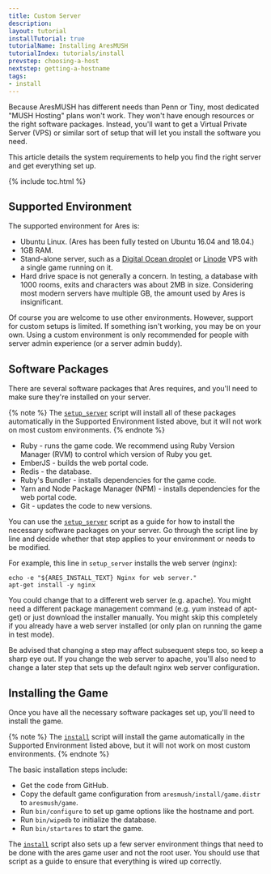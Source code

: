 ```yaml
---
title: Custom Server
description: 
layout: tutorial
installTutorial: true
tutorialName: Installing AresMUSH
tutorialIndex: tutorials/install
prevstep: choosing-a-host
nextstep: getting-a-hostname
tags:
- install
---
```


Because AresMUSH has different needs than Penn or Tiny, most dedicated "MUSH Hosting" plans won't work.  They won't have enough resources or the right software packages.  Instead, you'll want to get a Virtual Private Server (VPS) or similar sort of setup that will let you install the software you need.

This article details the system requirements to help you find the right server and get everything set up.

{% include toc.html %}

## Supported Environment

The supported environment for Ares is:

* Ubuntu Linux. (Ares has been fully tested on Ubuntu 16.04 and 18.04.)
* 1GB RAM.
* Stand-alone server, such as a [Digital Ocean droplet](http://www.digitalocean.com/?refcode=5c07173bc1f2) or [Linode](https://www.linode.com/?r=80bc21df5f92ff5773de26419237b57a203623bd) VPS with a single game running on it.
* Hard drive space is not generally a concern.  In testing, a database with 1000 rooms, exits and characters was about 2MB in size.  Considering most modern servers have multiple GB, the amount used by Ares is insignificant.

Of course you are welcome to use other environments.  However, support for custom setups is limited.  If something isn't working, you may be on your own.  Using a custom environment is only recommended for people with server admin experience (or a server admin buddy).

## Software Packages

There are several software packages that Ares requires, and you'll need to make sure they're installed on your server.

{% note %} 
The [`setup_server`](https://github.com/AresMUSH/aresmush/blob/master/bin/setup_server) script will install all of these packages automatically in the Supported Environment listed above, but it will not work on most custom environments.
{% endnote %}

* Ruby - runs the game code.  We recommend using Ruby Version Manager (RVM) to control which version of Ruby you get.
* EmberJS - builds the web portal code.
* Redis - the database.
* Ruby's Bundler - installs dependencies for the game code.
* Yarn and Node Package Manager (NPM) - installs dependencies for the web portal code.
* Git - updates the code to new versions.

You can use the [`setup_server`](https://github.com/AresMUSH/aresmush/blob/master/bin/setup_server) script as a guide for how to install the necessary software packages on your server.  Go through the script line by line and decide whether that step applies to your environment or needs to be modified.  

For example, this line in `setup_server` installs the web server (nginx):

    echo -e "${ARES_INSTALL_TEXT} Nginx for web server."
    apt-get install -y nginx

You could change that to a different web server (e.g. apache).  You might need a different package management command (e.g. yum instead of apt-get) or just download the installer manually.  You might skip this completely if you already have a web server installed (or only plan on running the game in test mode).

Be advised that changing a step may affect subsequent steps too, so keep a sharp eye out.  If you change the web server to apache, you'll also need to change a later step that sets up the default nginx web server configuration.

## Installing the Game

Once you have all the necessary software packages set up, you'll need to install the game.  

{% note %} 
The [`install`](https://github.com/AresMUSH/aresmush/blob/master/bin/install) script will install the game automatically in the Supported Environment listed above, but it will not work on most custom environments.
{% endnote %}

The basic installation steps include:

* Get the code from GitHub.
* Copy the default game configuration from `aresmush/install/game.distr` to `aresmush/game`.
* Run `bin/configure` to set up game options like the hostname and port.
* Run `bin/wipedb` to initialize the database.
* Run `bin/startares` to start the game.

The [`install`](https://github.com/AresMUSH/aresmush/blob/master/bin/install) script also sets up a few server environment things that need to be done with the ares game user and not the root user.  You should use that script as a guide to ensure that everything is wired up correctly.
